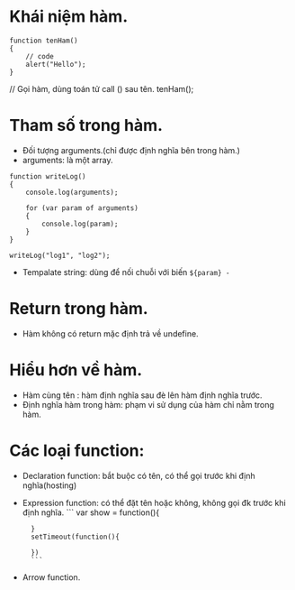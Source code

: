 # Khái niệm hàm.
```
function tenHam()
{
    // code
    alert("Hello");
}
```

// Gọi hàm, dùng toán tử  call () sau tên.
tenHam();

# Tham số  trong hàm.
+ Đối tượng arguments.(chỉ được định nghĩa bên trong hàm.)
+ arguments: là một array.
```
function writeLog()
{
    console.log(arguments);

    for (var param of arguments)
    {
        console.log(param);
    }
}

writeLog("log1", "log2");

```

+ Tempalate string: dùng để nối chuỗi với biến `${param} - `

# Return trong hàm.
+ Hàm không có return mặc định trả về  undefine.

# Hiểu hơn về  hàm.
+ Hàm cùng tên : hàm định nghĩa sau đè lên hàm định nghĩa trước.
+ Định nghĩa hàm trong hàm: phạm vi sử dụng của hàm chỉ nằm trong hàm.

# Các loại function:
+ Declaration function: bắt buộc có tên, có thể gọi trước khi định nghĩa(hosting)
+ Expression function: có thể đặt tên hoặc không, không gọi đk trước khi định nghĩa.
        ```
        var show = function(){

        }
        setTimeout(function(){

        })
        ```
+ Arrow function.
